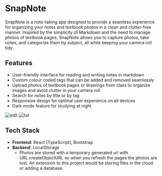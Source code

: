 # SnapNote

SnapNote is a note-taking app designed to provide a seamless experience for organizing your notes and textbook photos in a clean and clutter-free manner. Inspired by the simplicity of Markdown and the need to manage photos of textbook pages, SnapNote allows you to capture photos, take notes, and categorize them by subject, all while keeping your camera roll tidy.

## Features

- User-friendly interface for reading and writing notes in markdown
- Custom colour coded tags that can be added and removed seamlessly
- Upload photos of textbook pages or drawings from class to organize images and avoid clutter in your camera roll
- Search for notes by title or by tag
- Responsive design for optimal user experience on all devices
- Dark mode feature for studying at night

![edit](/assets/images/edit.png)
![list](/assets/images/list.png)

## Tech Stack

- **Frontend**: React (TypeScript), Bootstrap
- **Backend**: LocalStorage
  - Photos are stored with a temporary generated url with URL.createObjectURL so when you refresh the pages the photos are lost. An extension to this project would be storing files in the cloud or adding a database.
